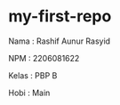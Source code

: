 # my-first-repo
Nama    : Rashif Aunur Rasyid

NPM     : 2206081622

Kelas   : PBP B

Hobi    : Main